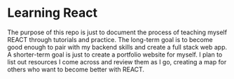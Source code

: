 # Learning React

The purpose of this repo is just to document the process of teaching myself REACT through tutorials and practice. The long-term goal is to become good enough to pair with my backend skills and create a full stack web app. A shorter-term goal is just to create a portfolio website for myself. I plan to list out resources I come across and review them as I go, creating a map for others who want to become better with REACT.
